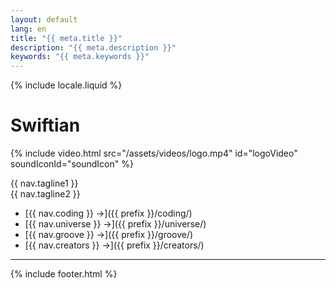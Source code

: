 ```yaml
---
layout: default
lang: en
title: "{{ meta.title }}"
description: "{{ meta.description }}"
keywords: "{{ meta.keywords }}"
---
```

{% include locale.liquid %}

# Swiftian

{% include video.html src="/assets/videos/logo.mp4" id="logoVideo" soundIconId="soundIcon" %}

{{ nav.tagline1 }}  
{{ nav.tagline2 }}

- [{{ nav.coding }} →]({{ prefix }}/coding/)
- [{{ nav.universe }} →]({{ prefix }}/universe/)
- [{{ nav.groove }} →]({{ prefix }}/groove/)
- [{{ nav.creators }} →]({{ prefix }}/creators/)

---
{% include footer.html %}
